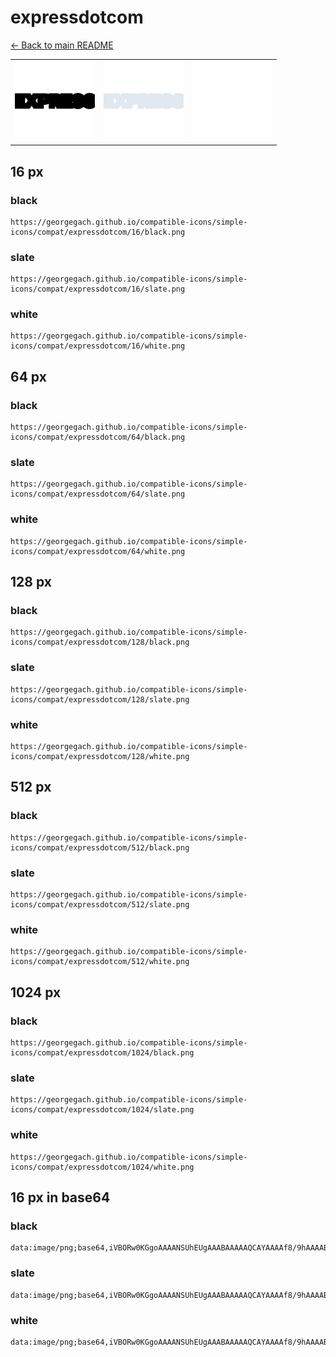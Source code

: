 # expressdotcom

[← Back to main README](../../README.md)

<table><tr>
  <td><img src="./128/black.png" width="128" alt="expressdotcom black icon" /></td>
  <td><img src="./128/slate.png" width="128" alt="expressdotcom slate icon" /></td>
  <td><img src="./128/white.png" width="128" alt="expressdotcom white icon" /></td>
</tr></table>

## 16 px

### black
```
https://georgegach.github.io/compatible-icons/simple-icons/compat/expressdotcom/16/black.png
```

### slate
```
https://georgegach.github.io/compatible-icons/simple-icons/compat/expressdotcom/16/slate.png
```

### white
```
https://georgegach.github.io/compatible-icons/simple-icons/compat/expressdotcom/16/white.png
```

## 64 px

### black
```
https://georgegach.github.io/compatible-icons/simple-icons/compat/expressdotcom/64/black.png
```

### slate
```
https://georgegach.github.io/compatible-icons/simple-icons/compat/expressdotcom/64/slate.png
```

### white
```
https://georgegach.github.io/compatible-icons/simple-icons/compat/expressdotcom/64/white.png
```

## 128 px

### black
```
https://georgegach.github.io/compatible-icons/simple-icons/compat/expressdotcom/128/black.png
```

### slate
```
https://georgegach.github.io/compatible-icons/simple-icons/compat/expressdotcom/128/slate.png
```

### white
```
https://georgegach.github.io/compatible-icons/simple-icons/compat/expressdotcom/128/white.png
```

## 512 px

### black
```
https://georgegach.github.io/compatible-icons/simple-icons/compat/expressdotcom/512/black.png
```

### slate
```
https://georgegach.github.io/compatible-icons/simple-icons/compat/expressdotcom/512/slate.png
```

### white
```
https://georgegach.github.io/compatible-icons/simple-icons/compat/expressdotcom/512/white.png
```

## 1024 px

### black
```
https://georgegach.github.io/compatible-icons/simple-icons/compat/expressdotcom/1024/black.png
```

### slate
```
https://georgegach.github.io/compatible-icons/simple-icons/compat/expressdotcom/1024/slate.png
```

### white
```
https://georgegach.github.io/compatible-icons/simple-icons/compat/expressdotcom/1024/white.png
```

## 16 px in base64

### black
```
data:image/png;base64,iVBORw0KGgoAAAANSUhEUgAAABAAAAAQCAYAAAAf8/9hAAAABmJLR0QA/wD/AP+gvaeTAAAAg0lEQVQ4je3PoQrCABSF4U8Rg0FcsAlazeY138nX0eAjGATfwWgQBIs40GyYbpY7WFhf2YHDzz1wL+fSqX31sEWOAjfMMcILCd4YYoIrljhihQ+U4UvwgV8tb3JRsV9rMw2O48C5oXEeLKtggF0sfHHCGnfsscETs3gjwwIHpDF3al1/hSUlqI0YZ0QAAAAASUVORK5CYII=
```

### slate
```
data:image/png;base64,iVBORw0KGgoAAAANSUhEUgAAABAAAAAQCAYAAAAf8/9hAAAABmJLR0QA/wD/AP+gvaeTAAAAsElEQVQ4je2QoUqEURhEz9xf/mAQDWIRNGo223wnX0eDj2AQfAerIAi7ZXdB0WbYvd8xiBbBomDZUwaGgRkG1vw/mc5eLkyWDaqsx6ENB1W1SctTwk51nlsclW3igwzHhJsWTlj5lun8VQDhPnCUZKbuAe2HYoEAfoUiuwBaWyRdufu+l+WH4Ke1gV4m6TRWCbeaM3XS9Wps7bxT82b21THJQnJY1jXhNGTxFz+u+S3v/zxOblZ2t2IAAAAASUVORK5CYII=
```

### white
```
data:image/png;base64,iVBORw0KGgoAAAANSUhEUgAAABAAAAAQCAYAAAAf8/9hAAAABmJLR0QA/wD/AP+gvaeTAAAAhElEQVQ4je3PIQoCYRRF4U8Rg0E02AStZrPNPbkdDS7BILgHo0EQLKKg2TDOPMs/aBDrlDnlcB88uJea6mlExBIZCpwwQgd39PFAGz0cMcEWUzzFh0PyJSLy+E9RuvnVZpDcRY79j8ZZcpSHFlbp4YUd5jhjjQWuGKYZN4yxwSzlmsp5A2ReWHUQadrXAAAAAElFTkSuQmCC
```

